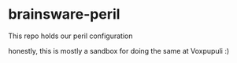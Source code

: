 # brainsware-peril

This repo holds our peril configuration

honestly, this is mostly a sandbox for doing the same at Voxpupuli :)
